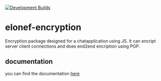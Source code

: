 [![Development Builds](https://github.com/JulianWww/elonef-encryption/actions/workflows/devbuild.yml/badge.svg?branch=main)](https://github.com/JulianWww/elonef-encryption/actions/workflows/devbuild.yml)
# elonef-encryption
Encryption package designed for a chatapplication using JS. It can encript server client connections and does end2end encription using PGP.

## documentation
you can find the documentation [here](https://julianwww.github.io/elonef-encryption/)
